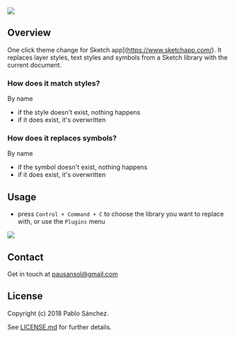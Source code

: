 <img src='https://raw.githubusercontent.com/pausansol/camilo/master/images/cover.png'>

## Overview
One click theme change for Sketch app](https://www.sketchapp.com/). It replaces layer styles, text styles and symbols from a Sketch library with the current document. 

### How does it match styles?
By name
* if the style doesn't exist, nothing happens
* if it does exist, it's overwritten

### How does it replaces symbols?
By name
* if the symbol doesn't exist, nothing happens
* if it does exist, it's overwritten

## Usage
* press `Control + Command + C` to choose the library you want to replace with, or use the `Plugins` menu

<img src='https://raw.githubusercontent.com/pausansol/camilo/master/images/brand_change.gif'>

## Contact
Get in touch at pausansol@gmail.com

## License
Copyright (c) 2018 Pablo Sánchez.

See [LICENSE.md](https://github.com/pausansol/camilo/blob/master/LICENSE.md) for further details.
